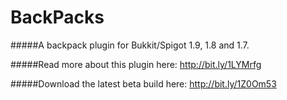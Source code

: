 # BackPacks
#####A backpack plugin for Bukkit/Spigot 1.9, 1.8 and 1.7.

#####Read more about this plugin here: http://bit.ly/1LYMrfg

#####Download the latest beta build here: http://bit.ly/1Z0Om53
